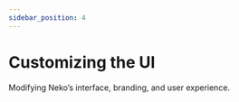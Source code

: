```yaml
---
sidebar_position: 4
---
```


# Customizing the UI

Modifying Neko’s interface, branding, and user experience.
